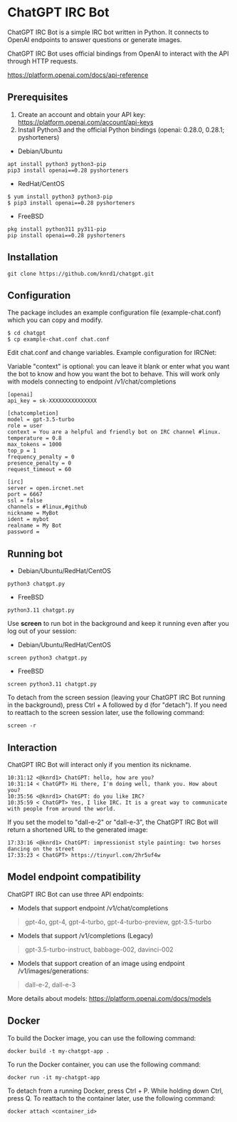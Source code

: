 # ChatGPT IRC Bot
ChatGPT IRC Bot is a simple IRC bot written in Python. It connects to OpenAI endpoints to answer questions or generate images.

ChatGPT IRC Bot uses official bindings from OpenAI to interact with the API through HTTP requests.

https://platform.openai.com/docs/api-reference

## Prerequisites
1. Create an account and obtain your API key: https://platform.openai.com/account/api-keys
2. Install Python3 and the official Python bindings (openai: 0.28.0, 0.28.1; pyshorteners)
* Debian/Ubuntu
```
apt install python3 python3-pip
pip3 install openai==0.28 pyshorteners
```
* RedHat/CentOS
```
$ yum install python3 python3-pip
$ pip3 install openai==0.28 pyshorteners
```
* FreeBSD
```
pkg install python311 py311-pip
pip install openai==0.28 pyshorteners
```

## Installation
```
git clone https://github.com/knrd1/chatgpt.git
```

## Configuration
The package includes an example configuration file (example-chat.conf) which you can copy and modify.
```
$ cd chatgpt
$ cp example-chat.conf chat.conf
```

Edit chat.conf and change variables. Example configuration for IRCNet:

Variable "context" is optional: you can leave it blank or enter what you want the bot to know and how you want the bot to behave. This will work only with models connecting to endpoint /v1/chat/completions

```
[openai]
api_key = sk-XXXXXXXXXXXXXXX

[chatcompletion]
model = gpt-3.5-turbo
role = user
context = You are a helpful and friendly bot on IRC channel #linux.
temperature = 0.8
max_tokens = 1000
top_p = 1
frequency_penalty = 0
presence_penalty = 0
request_timeout = 60

[irc]
server = open.ircnet.net
port = 6667
ssl = false
channels = #linux,#github
nickname = MyBot
ident = mybot
realname = My Bot
password = 
```

## Running bot
* Debian/Ubuntu/RedHat/CentOS
```
python3 chatgpt.py
```
* FreeBSD
```
python3.11 chatgpt.py
```
Use __screen__ to run bot in the background and keep it running even after you log out of your session:
* Debian/Ubuntu/RedHat/CentOS
```
screen python3 chatgpt.py
```
* FreeBSD
```
screen python3.11 chatgpt.py
```

To detach from the screen session (leaving your ChatGPT IRC Bot running in the background), press Ctrl + A followed by d (for "detach").
If you need to reattach to the screen session later, use the following command:
```
screen -r
```

## Interaction
ChatGPT IRC Bot will interact only if you mention its nickname.
```
10:31:12 <@knrd1> ChatGPT: hello, how are you?
10:31:14 < ChatGPT> Hi there, I'm doing well, thank you. How about you?
10:35:56 <@knrd1> ChatGPT: do you like IRC?
10:35:59 < ChatGPT> Yes, I like IRC. It is a great way to communicate with people from around the world.
```

If you set the model to "dall-e-2" or "dall-e-3", the ChatGPT IRC Bot will return a shortened URL to the generated image:
```
17:33:16 <@knrd1> ChatGPT: impressionist style painting: two horses dancing on the street
17:33:23 < ChatGPT> https://tinyurl.com/2hr5uf4w
```

## Model endpoint compatibility
ChatGPT IRC Bot can use three API endpoints: 
* Models that support endpoint /v1/chat/completions
> gpt-4o, gpt-4, gpt-4-turbo, gpt-4-turbo-preview, gpt-3.5-turbo
* Models that support /v1/completions (Legacy)
> gpt-3.5-turbo-instruct, babbage-002, davinci-002
* Models that support creation of an image using endpoint /v1/images/generations:
> dall-e-2, dall-e-3

More details about models: https://platform.openai.com/docs/models

## Docker
To build the Docker image, you can use the following command:
```
docker build -t my-chatgpt-app .
```
To run the Docker container, you can use the following command:
```
docker run -it my-chatgpt-app
```
To detach from a running Docker, press Ctrl + P. While holding down Ctrl, press Q.
To reattach to the container later, use the following command:
```
docker attach <container_id>
```
